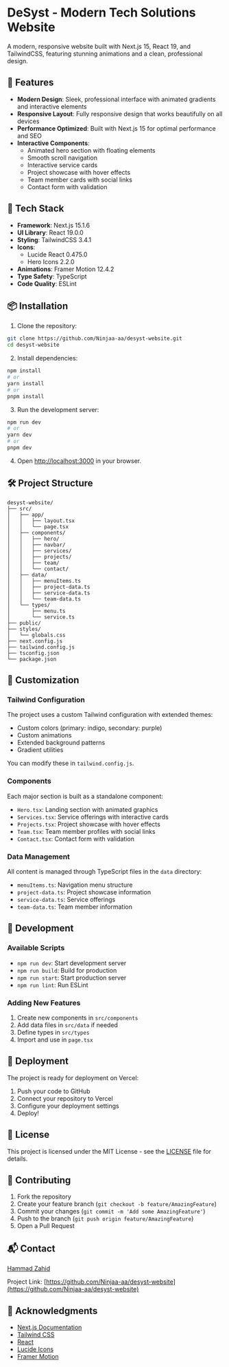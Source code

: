 # DeSyst - Modern Tech Solutions Website

A modern, responsive website built with Next.js 15, React 19, and TailwindCSS, featuring stunning animations and a clean, professional design.

<!-- ![DeSyst Website](screenshot.png) -->

## 🌟 Features

- **Modern Design**: Sleek, professional interface with animated gradients and interactive elements
- **Responsive Layout**: Fully responsive design that works beautifully on all devices
- **Performance Optimized**: Built with Next.js 15 for optimal performance and SEO
- **Interactive Components**: 
  - Animated hero section with floating elements
  - Smooth scroll navigation
  - Interactive service cards
  - Project showcase with hover effects
  - Team member cards with social links
  - Contact form with validation

## 🚀 Tech Stack

- **Framework**: Next.js 15.1.6
- **UI Library**: React 19.0.0
- **Styling**: TailwindCSS 3.4.1
- **Icons**: 
  - Lucide React 0.475.0
  - Hero Icons 2.2.0
- **Animations**: Framer Motion 12.4.2
- **Type Safety**: TypeScript
- **Code Quality**: ESLint

## 📦 Installation

1. Clone the repository:
```bash
git clone https://github.com/Ninjaa-aa/desyst-website.git
cd desyst-website
```

2. Install dependencies:
```bash
npm install
# or
yarn install
# or
pnpm install
```

3. Run the development server:
```bash
npm run dev
# or
yarn dev
# or
pnpm dev
```

4. Open [http://localhost:3000](http://localhost:3000) in your browser.

## 🛠️ Project Structure

```
desyst-website/
├── src/
│   ├── app/
│   │   ├── layout.tsx
│   │   └── page.tsx
│   ├── components/
│   │   ├── hero/
│   │   ├── navbar/
│   │   ├── services/
│   │   ├── projects/
│   │   ├── team/
│   │   └── contact/
│   ├── data/
│   │   ├── menuItems.ts
│   │   ├── project-data.ts
│   │   ├── service-data.ts
│   │   └── team-data.ts
│   └── types/
│       ├── menu.ts
│       └── service.ts
├── public/
├── styles/
│   └── globals.css
├── next.config.js
├── tailwind.config.js
├── tsconfig.json
└── package.json
```

## 🎨 Customization

### Tailwind Configuration

The project uses a custom Tailwind configuration with extended themes:

- Custom colors (primary: indigo, secondary: purple)
- Custom animations
- Extended background patterns
- Gradient utilities

You can modify these in `tailwind.config.js`.

### Components

Each major section is built as a standalone component:

- `Hero.tsx`: Landing section with animated graphics
- `Services.tsx`: Service offerings with interactive cards
- `Projects.tsx`: Project showcase with hover effects
- `Team.tsx`: Team member profiles with social links
- `Contact.tsx`: Contact form with validation

### Data Management

All content is managed through TypeScript files in the `data` directory:

- `menuItems.ts`: Navigation menu structure
- `project-data.ts`: Project showcase information
- `service-data.ts`: Service offerings
- `team-data.ts`: Team member information

## 🔧 Development

### Available Scripts

- `npm run dev`: Start development server
- `npm run build`: Build for production
- `npm run start`: Start production server
- `npm run lint`: Run ESLint

### Adding New Features

1. Create new components in `src/components`
2. Add data files in `src/data` if needed
3. Define types in `src/types`
4. Import and use in `page.tsx`

## 🚀 Deployment

The project is ready for deployment on Vercel:

1. Push your code to GitHub
2. Connect your repository to Vercel
3. Configure your deployment settings
4. Deploy!

## 📄 License

This project is licensed under the MIT License - see the [LICENSE](LICENSE) file for details.

## 🤝 Contributing

1. Fork the repository
2. Create your feature branch (`git checkout -b feature/AmazingFeature`)
3. Commit your changes (`git commit -m 'Add some AmazingFeature'`)
4. Push to the branch (`git push origin feature/AmazingFeature`)
5. Open a Pull Request

## 📬 Contact

[Hammad Zahid](https://www.linkedin.com/in/hammad-zahid-61b502241/)

Project Link: [https://github.com/Ninjaa-aa/desyst-website](https://github.com/Ninjaa-aa/desyst-website)

## 🙏 Acknowledgments

- [Next.js Documentation](https://nextjs.org/docs)
- [Tailwind CSS](https://tailwindcss.com)
- [React](https://reactjs.org)
- [Lucide Icons](https://lucide.dev)
- [Framer Motion](https://www.framer.com/motion/)